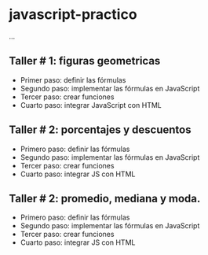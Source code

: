 # javascript-practico

...

## Taller # 1: figuras geometricas

- Primer paso: definir las fórmulas
- Segundo paso: implementar las fórmulas en JavaScript
- Tercer paso: crear funciones
- Cuarto paso: integrar JavaScript con HTML

## Taller # 2: porcentajes y descuentos

- Primero paso: definir las fórmulas
- Segundo paso: implementar las fórmulas en JavaScript
- Tercer paso: crear funciones
- Cuarto paso: integrar JS con HTML

## Taller # 2: promedio, mediana y moda.

- Primero paso: definir las fórmulas
- Segundo paso: implementar las fórmulas en JavaScript
- Tercer paso: crear funciones
- Cuarto paso: integrar JS con HTML